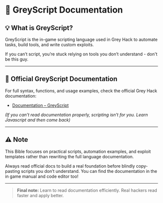# 📜 GreyScript Documentation

## 💡 What is GreyScript?

GreyScript is the in-game scripting language used in Grey Hack to automate tasks, build tools, and write custom exploits.

If you can’t script, you’re stuck relying on tools you don’t understand - don't be this guy.

---

## 🔗 Official GreyScript Documentation

For full syntax, functions, and usage examples, check the official Grey Hack documentation:

- [Documentation – GreyScript](https://documentation.greyscript.org/)

*(If you can’t read documentation properly, scripting isn’t for you. Learn Javascript and then come back)*

---

## ⚠️ Note

This Bible focuses on practical scripts, automation examples, and exploit templates rather than rewriting the full language documentation.

Always read official docs to build a real foundation before blindly copy-pasting scripts you don’t understand. You can find the documentation in the in game manual and code editor too!

---

> **Final note:** Learn to read documentation efficiently. Real hackers read faster and apply better.